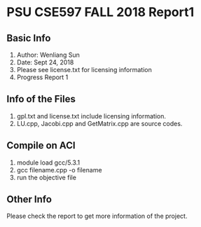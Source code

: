 # PSU CSE597 FALL 2018 Report1
## Basic Info
1. Author: Wenliang Sun
2. Date: Sept 24, 2018
3. Please see license.txt for licensing information
4. Progress Report 1

## Info of the Files
1. gpl.txt and license.txt include licensing information.
2. LU.cpp, Jacobi.cpp and GetMatrix.cpp are source codes.

## Compile on ACI
1. module load gcc/5.3.1
2. gcc filename.cpp -o filename
3. run the objective file

## Other Info
Please check the report to get more information of the project.